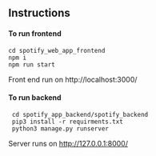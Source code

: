 ## Instructions
####  To run frontend
    cd spotify_web_app_frontend
    npm i 
    npm run start
Front end run on http://localhost:3000/
#### To run backend
     cd spotify_app_backend/spotify_backend 
     pip3 install -r requirments.txt
     python3 manage.py runserver
Server runs on http://127.0.0.1:8000/
